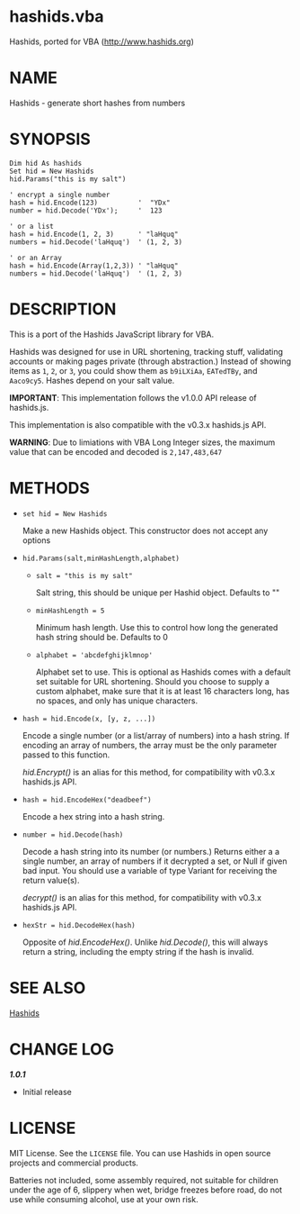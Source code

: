 # hashids.vba
Hashids, ported for VBA (http://www.hashids.org)

# NAME

Hashids - generate short hashes from numbers

# SYNOPSIS

    Dim hid As hashids
    Set hid = New Hashids
    hid.Params("this is my salt")

    ' encrypt a single number
    hash = hid.Encode(123)          '  "YDx"
    number = hid.Decode('YDx');     '  123

    ' or a list
    hash = hid.Encode(1, 2, 3)      ' "laHquq"
    numbers = hid.Decode('laHquq')  ' (1, 2, 3)

    ' or an Array
    hash = hid.Encode(Array(1,2,3)) ' "laHquq"
    numbers = hid.Decode('laHquq')  ' (1, 2, 3)

# DESCRIPTION

This is a port of the Hashids JavaScript library for VBA.

Hashids was designed for use in URL shortening, tracking stuff,
validating accounts or making pages private (through abstraction.)
Instead of showing items as `1`, `2`, or `3`, you could show them as
`b9iLXiAa`, `EATedTBy`, and `Aaco9cy5`.  Hashes depend on your salt
value.

**IMPORTANT**: This implementation follows the v1.0.0 API release of
hashids.js.

This implementation is also compatible with the v0.3.x hashids.js API.

**WARNING**: Due to limiations with VBA Long Integer sizes, the maximum 
value that can be encoded and decoded is `2,147,483,647`

# METHODS

- `set hid = New Hashids`

    Make a new Hashids object.  This constructor does not accept any options

- `hid.Params(salt,minHashLength,alphabet)`

    - `salt = "this is my salt"`

        Salt string, this should be unique per Hashid object. Defaults to ""

    - `minHashLength = 5`

        Minimum hash length.  Use this to control how long the generated hash
        string should be. Defaults to 0

    - `alphabet = 'abcdefghijklmnop'`

        Alphabet set to use.  This is optional as Hashids comes with a default
        set suitable for URL shortening.  Should you choose to supply a custom
        alphabet, make sure that it is at least 16 characters long, has no
        spaces, and only has unique characters.

- `hash = hid.Encode(x, [y, z, ...])`

    Encode a single number (or a list/array of numbers) into a hash
    string. If encoding an array of numbers, the array must be the only 
    parameter passed to this function.

    _hid.Encrypt()_ is an alias for this method, for compatibility with v0.3.x
    hashids.js API.

- `hash = hid.EncodeHex("deadbeef")`

    Encode a hex string into a hash string.

- `number = hid.Decode(hash)`

    Decode a hash string into its number (or numbers.)  Returns either a
    a single number, an array of numbers if it decrypted a set, or Null if 
    given bad input. You should use a variable of type Variant for receiving the 
    return value(s).

    _decrypt()_ is an alias for this method, for compatibility with v0.3.x
    hashids.js API.

- `hexStr = hid.DecodeHex(hash)`

    Opposite of _hid.EncodeHex()_.  Unlike _hid.Decode()_, this will always
    return a string, including the empty string if the hash is invalid.

# SEE ALSO

[Hashids](http://www.hashids.org)

# CHANGE LOG

***1.0.1***

- Initial release

# LICENSE

MIT License. See the `LICENSE` file. You can use Hashids in open source projects and commercial products.

Batteries not included, some assembly required, not 
suitable for children under the age of 6, slippery when wet, bridge freezes
before road, do not use while consuming alcohol, use at your own risk.
